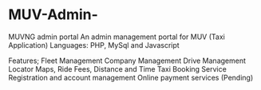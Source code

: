 # MUV-Admin-
MUVNG admin portal
An admin management portal for MUV (Taxi Application)
Languages: PHP, MySql and Javascript

Features;
Fleet Management
Company Management
Drive Management
Locator Maps, Ride Fees, Distance and Time
Taxi Booking Service
Registration and account management
Online payment services (Pending)
